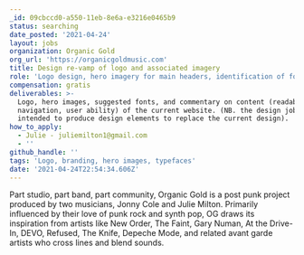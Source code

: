```yaml
---
_id: 09cbccd0-a550-11eb-8e6a-e3216e0465b9
status: searching
date_posted: '2021-04-24'
layout: jobs
organization: Organic Gold
org_url: 'https://organicgoldmusic.com'
title: Design re-vamp of logo and associated imagery
role: 'Logo design, hero imagery for main headers, identification of fonts/typefaces'
compensation: gratis
deliverables: >-
  Logo, hero images, suggested fonts, and commentary on content (readability,
  navigation, user ability) of the current website. (NB. the design job is
  intended to produce design elements to replace the current design).
how_to_apply:
  - Julie - juliemilton1@gmail.com
  - ''
github_handle: ''
tags: 'Logo, branding, hero images, typefaces'
date: '2021-04-24T22:54:34.606Z'
---
```

Part studio, part band, part community, Organic Gold is a post punk project produced by two musicians, Jonny Cole and Julie Milton. Primarily influenced by their love of punk rock and synth pop, OG draws its inspiration from artists like New Order, The Faint, Gary Numan, At the Drive-In, DEVO, Refused, The Knife, Depeche Mode, and related avant garde artists who cross lines and blend sounds.
